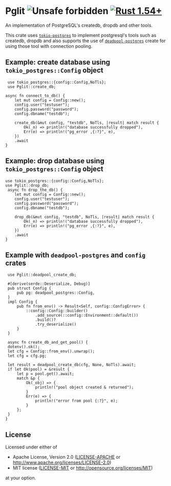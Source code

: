 # Pglit ![Unsafe forbidden](https://img.shields.io/badge/unsafe-forbidden-success.svg "Unsafe forbidden") [![Rust 1.54+](https://img.shields.io/badge/rustc-1.54+-lightgray.svg "Rust 1.54+")](https://blog.rust-lang.org/2021/07/29/Rust-1.54.0.html)

An implementation of PostgreSQL's createdb, dropdb and other tools.

This crate uses [`tokio-postgres`](https://crates.io/crates/tokio-postgres) to implement postgresql's tools such as createdb, dropdb and also supports the use of [`deadpool-postgres`](https://crates.io/crates/deadpool-postgres) create for using those tool with connection pooling.

## Example: create database using `tokio_postgres::Config` object

```rust,no_run
 use tokio_postgres::{config::Config,NoTls};
 use Pglit::create_db;

async fn connect_to_db() {
    let mut config = Config::new();
    config.user("testuser");
    config.password("password");
    config.dbname("testdb");

    create_db(&mut config, "testdb", NoTls, |result| match result {
        Ok(_n) => println!("database successfully dropped"),
        Err(e) => println!("pg_error ,{:?}", e),
    })
    .await
}
```

## Example: drop database using `tokio_postgres::Config` object

```rust,no_run
use tokio_postgres::{config::Config,NoTls};
use Pglit::drop_db;
 async fn drop_the_db() {
    let mut config = Config::new();
    config.user("testuser");
    config.password("password");
    config.dbname("testdb");

    drop_db(&mut config, "testdb", NoTls, |result| match result {
        Ok(_n) => println!("database successfully dropped"),
        Err(e) => println!("pg_error ,{:?}", e),
    })
    .await
}
```

## Example with `deadpool-postgres` and `config` crates

```rust,no_run
 use Pglit::deadpool_create_db;

 #[derive(serde::Deserialize, Debug)]
 pub struct Config {
     pub pg: deadpool_postgres::Config,
 }
 impl Config {
     pub fn from_env() -> Result<Self, config::ConfigError> {
         ::config::Config::builder()
             .add_source(::config::Environment::default())
             .build()?
             .try_deserialize()
     }
 }

 async fn create_db_and_get_pool() {
 dotenv().ok();
 let cfg = Config::from_env().unwrap();
 let cfg = cfg.pg;

 let result = deadpool_create_db(cfg, None, NoTls).await;
 if let Ok(pool) = &result {
     let p = pool.get().await;
     match &p {
         Ok(_obj) => {
             println!("pool object created & returned");
         }
         Err(e) => {
             println!("error from pool {:?}", e);
         }
     };
 }
}

```

## License

Licensed under either of

- Apache License, Version 2.0 ([LICENSE-APACHE](LICENSE-APACHE) or <http://www.apache.org/licenses/LICENSE-2.0>)
- MIT license ([LICENSE-MIT](LICENSE-MIT) or <http://opensource.org/licenses/MIT>)

at your option.

